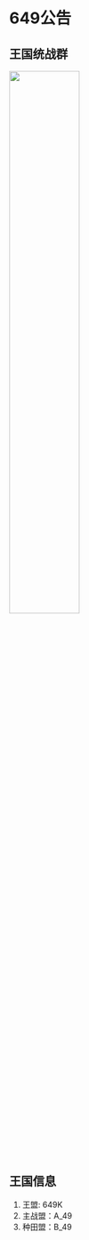 # 649公告

## 王国统战群

<img style="width: 50%" src="https://typro-zh.oss-cn-shanghai.aliyuncs.com/imgs/00f810d334fc773a5635c7e452c2f62.jpg">


## 王国信息

1. 王盟: 649K
2. 主战盟：A_49
3. 种田盟：B_49
